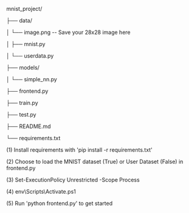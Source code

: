 mnist_project/

├── data/

│   └── image.png -- Save your 28x28 image here

│   ├── mnist.py

│   └── userdata.py

├── models/

│   └── simple_nn.py

├── frontend.py

├── train.py

├── test.py

├── README.md

└── requirements.txt

(1) Install requirements with 'pip install -r requirements.txt'

(2) Choose to load the MNIST dataset (True) or User Dataset (False) in frontend.py

(3) Set-ExecutionPolicy Unrestricted -Scope Process

(4) env\Scripts\Activate.ps1

(5) Run 'python frontend.py' to get started